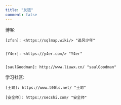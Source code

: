 ```yaml
---
title: "友链"
comment: false
---
```


博客:

    [zfsn]: <https://sqlmap.wiki/> "追风少年"  

    
    [Y4er]: <https://y4er.com/> "Y4er"  


    [saulGoodman]: http://www.liuwx.cn/ "saulGoodman"  
    

学习社区:

    [土司]: https://www.t00ls.net/ "土司"  

    [安全师]: https://secshi.com/ "安全师"  
